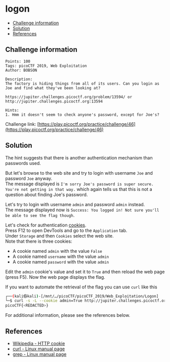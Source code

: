 # logon

- [Challenge information](#challenge-information)
- [Solution](#solution)
- [References](#references)

## Challenge information
```
Points: 100
Tags: picoCTF 2019, Web Exploitation
Author: BOBSON

Description:
The factory is hiding things from all of its users. Can you login as Joe and find what they've been looking at? 

https://jupiter.challenges.picoctf.org/problem/13594/ or http://jupiter.challenges.picoctf.org:13594

Hints:
1. Hmm it doesn't seem to check anyone's password, except for Joe's?
```
Challenge link: [https://play.picoctf.org/practice/challenge/46](https://play.picoctf.org/practice/challenge/46)

## Solution

The hint suggests that there is another authentication mechanism than passwords used.

But let's browse to the web site and try to login with username `Joe` and password `Joe` anyway.  
The message displayed is `I'm sorry Joe's password is super secure. You're not getting in that way.` which again tells us that this is not a question about finding Joe's password.

Let's try to login with username `admin` and password `admin` instead.  
The message displayed now is `Success: You logged in! Not sure you'll be able to see the flag though`.

Let's check for authentication [cookies](https://en.wikipedia.org/wiki/HTTP_cookie).  
Press F12 to open DevTools and go to the `Application` tab.  
Under `Storage` and then `Cookies` select the web site.  
Note that there is three cookies:
* A cookie named `admin` with the value `False`
* A cookie named `username` with the value `admin`
* A cookie named `password` with the value `admin`

Edit the `admin` cookie's value and set it to `True` and then reload the web page (press F5).
Now the web page displays the flag.

If you want to automate the retrieval of the flag you can use `curl` like this
```bash
┌──(kali㉿kali)-[/mnt/…/picoCTF/picoCTF_2019/Web_Exploitation/Logon]
└─$ curl -s -L --cookie admin=True http://jupiter.challenges.picoctf.org:13594/flag | grep -oE 'picoCTF{.*}'
picoCTF{<REDACTED>}
```

For additional information, please see the references below.

## References

- [Wikipedia - HTTP cookie](https://en.wikipedia.org/wiki/HTTP_cookie)
- [curl - Linux manual page](https://man7.org/linux/man-pages/man1/curl.1.html)
- [grep - Linux manual page](https://man7.org/linux/man-pages/man1/grep.1.html)
